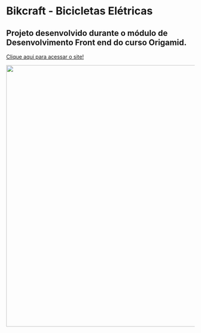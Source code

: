 # Bikcraft - Bicicletas Elétricas

## Projeto desenvolvido durante o módulo de Desenvolvimento Front end do curso Origamid.

<div align="left">

<a href="https://linconvinicius.github.io/bikcraft/">Clique aqui para acessar o site!</a><br>

</div>

<div align="center">
  <img width="700px" src="https://user-images.githubusercontent.com/99558382/179381168-204c95b8-5374-4b52-bf50-e0357f112d05.JPG"/>
</div>

